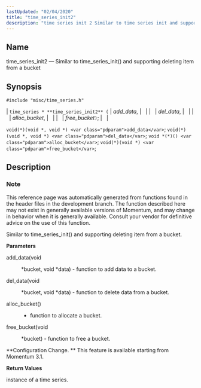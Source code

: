 ```yaml
---
lastUpdated: "02/04/2020"
title: "time_series_init2"
description: "time series init 2 Similar to time series init and supporting deleting item from a bucket time series time series init 2 add data del data alloc bucket free bucket void void void add data void void void del data void alloc bucket void void free bucket This reference page..."
---
```


<a name="apis.time_series_init2"></a> 
## Name

time_series_init2 — Similar to time_series_init() and supporting deleting item from a bucket

## Synopsis

`#include "misc/time_series.h"`

| `time_series * **time_series_init2** (` | <var class="pdparam">add_data</var>, |   |
|   | <var class="pdparam">del_data</var>, |   |
|   | <var class="pdparam">alloc_bucket</var>, |   |
|   | <var class="pdparam">free_bucket</var>`)`; |   |

`void(*)(void *, void *) <var class="pdparam">add_data</var>`;
`void(*)(void *, void *) <var class="pdparam">del_data</var>`;
`void *(*)() <var class="pdparam">alloc_bucket</var>`;
`void(*)(void *) <var class="pdparam">free_bucket</var>`;<a name="idp63781440"></a> 
## Description

### Note

This reference page was automatically generated from functions found in the header files in the development branch. The function described here may not exist in generally available versions of Momentum, and may change in behavior when it is generally available. Consult your vendor for definitive advice on the use of this function.

Similar to time_series_init() and supporting deleting item from a bucket.

**<a name="idp63784352"></a> Parameters**

<dl class="variablelist">

<dt>add_data(void</dt>

<dd>

*bucket, void *data) - function to add data to a bucket.

</dd>

<dt>del_data(void</dt>

<dd>

*bucket, void *data) - function to delete data from a bucket.

</dd>

<dt>alloc_bucket()</dt>

<dd>

- function to allocate a bucket.

</dd>

<dt>free_bucket(void</dt>

<dd>

*bucket) - function to free a bucket.

</dd>

</dl>

**Configuration Change. ** This feature is available starting from Momentum 3.1.

**<a name="idp63794384"></a> Return Values**

instance of a time series.